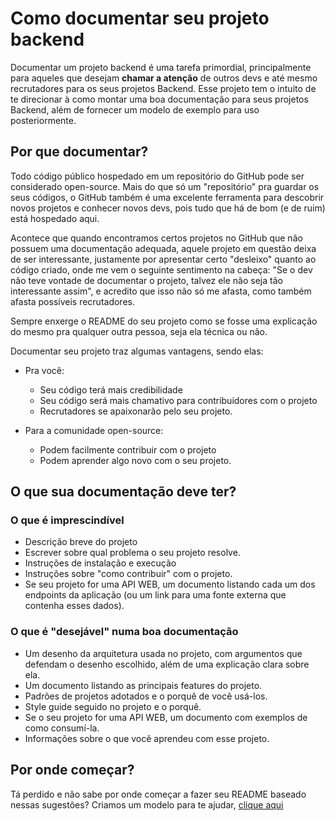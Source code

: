 # Como documentar seu projeto backend

Documentar um projeto backend é uma tarefa primordial, principalmente para aqueles que desejam **chamar a atenção** de outros devs e até mesmo recrutadores para os seus projetos Backend. Esse projeto tem o intuito de te direcionar à como montar uma boa documentação para seus projetos Backend, além de fornecer um modelo de exemplo para uso posteriormente.

## Por que documentar?

Todo código público hospedado em um repositório do GitHub pode ser considerado open-source. Mais do que só um "repositório" pra guardar os seus códigos, o GitHub também é uma excelente ferramenta para descobrir novos projetos e conhecer novos devs, pois tudo que há de bom (e de ruim) está hospedado aqui.

Acontece que quando encontramos certos projetos no GitHub que não possuem uma documentação adequada, aquele projeto em questão deixa de ser interessante, justamente por apresentar certo "desleixo" quanto ao código criado, onde me vem o seguinte sentimento na cabeça: "Se o dev não teve vontade de documentar o projeto, talvez ele não seja tão interessante assim", e acredito que isso não só me afasta, como também afasta possíveis recrutadores.

Sempre enxerge o README do seu projeto como se fosse uma explicação do mesmo pra qualquer outra pessoa, seja ela técnica ou não.

Documentar seu projeto traz algumas vantagens, sendo elas:

- Pra você:

  - Seu código terá mais credibilidade
  - Seu código será mais chamativo para contribuidores com o projeto
  - Recrutadores se apaixonarão pelo seu projeto.

- Para a comunidade open-source:

  - Podem facilmente contribuir com o projeto
  - Podem aprender algo novo com o seu projeto.

## O que sua documentação deve ter?

### O que é imprescindível 

- Descrição breve do projeto
- Escrever sobre qual problema o seu projeto resolve.
- Instruções de instalação e execução
- Instruções sobre "como contribuir" com o projeto.
- Se seu projeto for uma API WEB, um documento listando cada um dos endpoints da aplicação (ou um link para uma fonte externa que contenha esses dados).

### O que é "desejável" numa boa documentação

- Um desenho da arquitetura usada no projeto, com argumentos que defendam o desenho escolhido, além de uma explicação clara sobre ela.
- Um documento listando as principais features do projeto.
- Padrões de projetos adotados e o porquê de você usá-los.
- Style guide seguido no projeto e o porquê.
- Se o seu projeto for uma API WEB, um documento com exemplos de como consumí-la. 
- Informações sobre o que você aprendeu com esse projeto.

## Por onde começar? 

Tá perdido e não sabe por onde começar a fazer seu README baseado nessas sugestões? Criamos um modelo para te ajudar, [clique aqui](./example)
